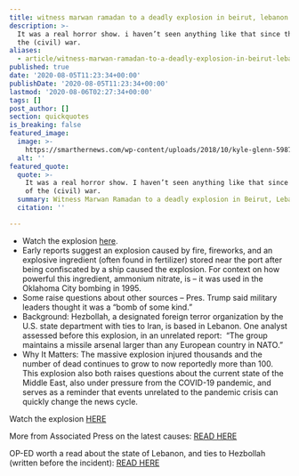 ```yaml
---
title: witness marwan ramadan to a deadly explosion in beirut, lebanon.
description: >-
  It was a real horror show. i haven’t seen anything like that since the days of
  the (civil) war.
aliases:
  - article/witness-marwan-ramadan-to-a-deadly-explosion-in-beirut-lebanon/
published: true
date: '2020-08-05T11:23:34+00:00'
publishDate: '2020-08-05T11:23:34+00:00'
lastmod: '2020-08-06T02:27:34+00:00'
tags: []
post_author: []
section: quickquotes
is_breaking: false
featured_image:
  image: >-
    https://smarthernews.com/wp-content/uploads/2018/10/kyle-glenn-598701-unsplash-min-scaled.jpg
  alt: ''
featured_quote:
  quote: >-
    It was a real horror show. I haven’t seen anything like that since the days
    of the (civil) war.
  summary: Witness Marwan Ramadan to a deadly explosion in Beirut, Lebanon.
  citation: ''

---
```

*   Watch the explosion [here](\"https://www.usatoday.com/story/news/world/2020/08/04/beirut-lebanon-explosion-causes-destruction-people-wounded-near-port/3289423001/\").
*   Early reports suggest an explosion caused by fire, fireworks, and an explosive ingredient (often found in fertilizer) stored near the port after being confiscated by a ship caused the explosion. For context on how powerful this ingredient, ammonium nitrate, is – it was used in the Oklahoma City bombing in 1995.
*   Some raise questions about other sources – Pres. Trump said military leaders thought it was a “bomb of some kind.”
*   Background: Hezbollah, a designated foreign terror organization by the U.S. state department with ties to Iran, is based in Lebanon. One analyst assessed before this explosion, in an unrelated report:  “The group maintains a missile arsenal larger than any European country in NATO.”
*   Why It Matters: The massive explosion injured thousands and the number of dead continues to grow to now reportedly more than 100. This explosion also both raises questions about the current state of the Middle East, also under pressure from the COVID-19 pandemic, and serves as a reminder that events unrelated to the pandemic crisis can quickly change the news cycle.

Watch the explosion [HERE](\"https://www.usatoday.com/story/news/world/2020/08/04/beirut-lebanon-explosion-causes-destruction-people-wounded-near-port/3289423001/\")

More from Associated Press on the latest causes: [READ HERE](\"https://apnews.com/cbeb3263d6fc30a63a0300f588e7207b\")

OP-ED worth a read about the state of Lebanon, and ties to Hezbollah (written before the incident): [READ HERE](\"https://www.newsweek.com/lebanon-collapsing-urgent-reform-desperately-needed-opinion-1521834\")